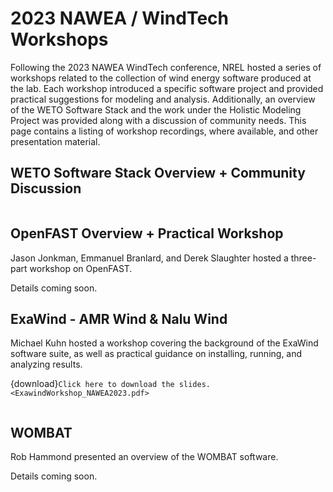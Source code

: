 # 2023 NAWEA / WindTech Workshops

Following the 2023 NAWEA WindTech conference, NREL hosted a series of workshops related to the
collection of wind energy software produced at the lab.
Each workshop introduced a specific software project and provided practical suggestions
for modeling and analysis.
Additionally, an overview of the WETO Software Stack and the work under the Holistic Modeling
Project was provided along with a discussion of community needs.
This page contains a listing of workshop recordings, where available, and other presentation
material.

## WETO Software Stack Overview + Community Discussion

```{youtube} _RBIK_csy0w
```

## OpenFAST Overview + Practical Workshop

Jason Jonkman, Emmanuel Branlard, and Derek Slaughter hosted a three-part workshop on
OpenFAST.

Details coming soon.

## ExaWind - AMR Wind & Nalu Wind

Michael Kuhn hosted a workshop covering the background of the ExaWind software
suite, as well as practical guidance on installing, running, and analyzing results.

{download}`Click here to download the slides.<ExawindWorkshop_NAWEA2023.pdf>`

```{pdf-include} ExawindWorkshop_NAWEA2023.pdf
```

## WOMBAT

Rob Hammond presented an overview of the WOMBAT software.

Details coming soon.


